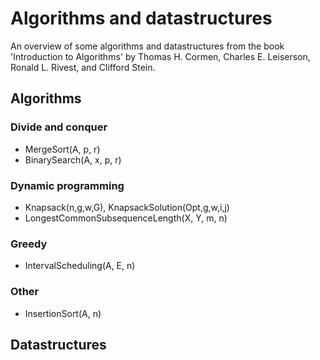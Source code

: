 # Algorithms and datastructures

An overview of some algorithms and datastructures from the book 'Introduction to Algorithms' by Thomas H. Cormen, Charles E. Leiserson, Ronald L. Rivest, and Clifford Stein.

## Algorithms

### Divide and conquer

- MergeSort(A, p, r)
- BinarySearch(A, x, p, r)

### Dynamic programming

- Knapsack(n,g,w,G), KnapsackSolution(Opt,g,w,i,j)
- LongestCommonSubsequenceLength(X, Y, m, n)

### Greedy

- IntervalScheduling(A, E, n)

### Other

- InsertionSort(A, n)

## Datastructures
